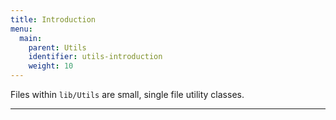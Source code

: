 ```yaml
---
title: Introduction
menu:
  main:
    parent: Utils
    identifier: utils-introduction
    weight: 10
---
```


Files within `lib/Utils` are small, single file utility classes.

---

<!-- TODO: Discuss how detailed (and if they should exist) files for each util file should be. -->
